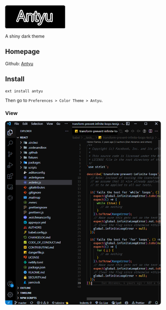 ![Antyu](assets/antyu.png)

A shiny dark theme

## Homepage
Github: [Antyu](https://github.com/jevillC4/antyu)

## Install

```shell
ext install antyu
```

Then go to `Preferences > Color Theme > Antyu`.


<!-- ![Antyu](assets/view.png) -->
### View

![JS](assets/js.png)

<!-- ### JSX -->
<!-- ![JSX](assets/jsx.png) -->

<!-- ### Test -->

<!-- ![Test](assets/test.png) -->


